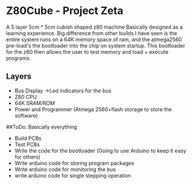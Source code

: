 # Z80Cube - Project Zeta
A 5 layer 5cm * 5cm cubish shaped z80 machine
Basically designed as a learning experience.
Big difference from other builds I have seen is the entire system runs on a 64K memory space of ram, and the atmega2560 pre-load's the bootloader into the chip on system startup.
This bootloader for the z80 then allows the user to test memory and load + execute programs.

## Layers
* Bus Display ->Led indicators for the bus
* Z80 CPU
* 64K SRAM/ROM
* Power and Programmer (Atmega 2560+flash storage to store the software)


##ToDo:
Basically everything
* Build PCBs
* Test PCBs
* Write the code for the bootloader (Going to use Arduino to keep it easy for others)
* Write arduino code for storing program packages
* Write arduino code for monitoring the bus
* write arduino code for single stepping operation
